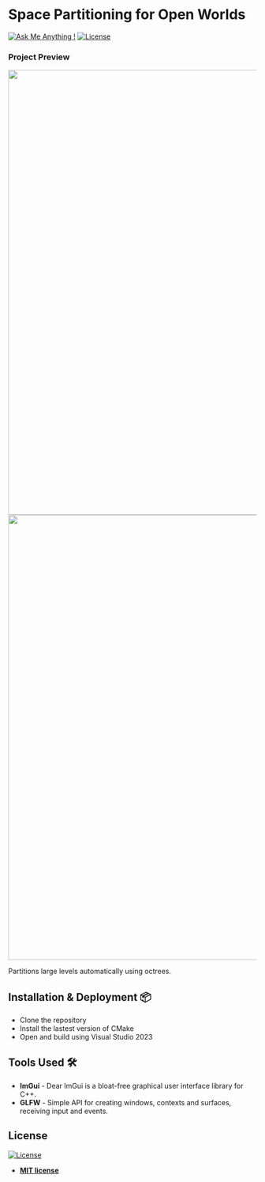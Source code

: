 # Space Partitioning for Open Worlds

[![Ask Me Anything !](https://img.shields.io/badge/ask%20me-linkedin-1abc9c.svg)](https://www.linkedin.com/in/diegorr/)
[![License](http://img.shields.io/:license-mit-blue.svg?style=flat-square)](http://badges.mit-license.org)

### Project Preview
<img src="assets/showcase.gif" width="900">
<img src="assets/Showcase2.gif" width="900">
  
Partitions large levels automatically using octrees.

## Installation & Deployment 📦
- Clone the repository
- Install the lastest version of CMake
- Open and build using Visual Studio 2023


## Tools Used 🛠️
* <b>ImGui</b> - Dear ImGui is a bloat-free graphical user interface library for C++.
* <b>GLFW</b> - Simple API for creating windows, contexts and surfaces, receiving input and events.

## License
[![License](http://img.shields.io/:license-mit-blue.svg?style=flat-square)](http://badges.mit-license.org)

- **[MIT license](http://opensource.org/licenses/mit-license.php)**
